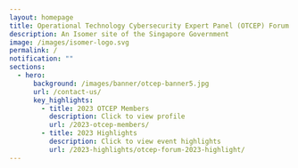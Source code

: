 ```yaml
---
layout: homepage
title: Operational Technology Cybersecurity Expert Panel (OTCEP) Forum 2023
description: An Isomer site of the Singapore Government
image: /images/isomer-logo.svg
permalink: /
notification: ""
sections:
  - hero:
      background: /images/banner/otcep-banner5.jpg
      url: /contact-us/
      key_highlights:
        - title: 2023 OTCEP Members
          description: Click to view profile
          url: /2023-otcep-members/
        - title: 2023 Highlights
          description: Click to view event highlights
          url: /2023-highlights/otcep-forum-2023-highlight/
---
```

